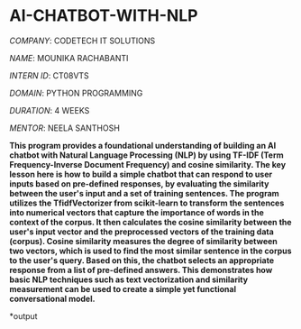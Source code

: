 # AI-CHATBOT-WITH-NLP

*COMPANY*: CODETECH IT SOLUTIONS

*NAME*: MOUNIKA RACHABANTI

*INTERN ID*: CT08VTS

*DOMAIN*: PYTHON PROGRAMMING

*DURATION*: 4 WEEKS

*MENTOR*: NEELA SANTHOSH

**This program provides a foundational understanding of building an AI chatbot with Natural Language Processing (NLP) by using TF-IDF (Term Frequency-Inverse Document Frequency) and cosine similarity. The key lesson here is how to build a simple chatbot that can respond to user inputs based on pre-defined responses, by evaluating the similarity between the user's input and a set of training sentences. The program utilizes the TfidfVectorizer from scikit-learn to transform the sentences into numerical vectors that capture the importance of words in the context of the corpus. It then calculates the cosine similarity between the user's input vector and the preprocessed vectors of the training data (corpus). Cosine similarity measures the degree of similarity between two vectors, which is used to find the most similar sentence in the corpus to the user's query. Based on this, the chatbot selects an appropriate response from a list of pre-defined answers. This demonstrates how basic NLP techniques such as text vectorization and similarity measurement can be used to create a simple yet functional conversational model.**

*output

